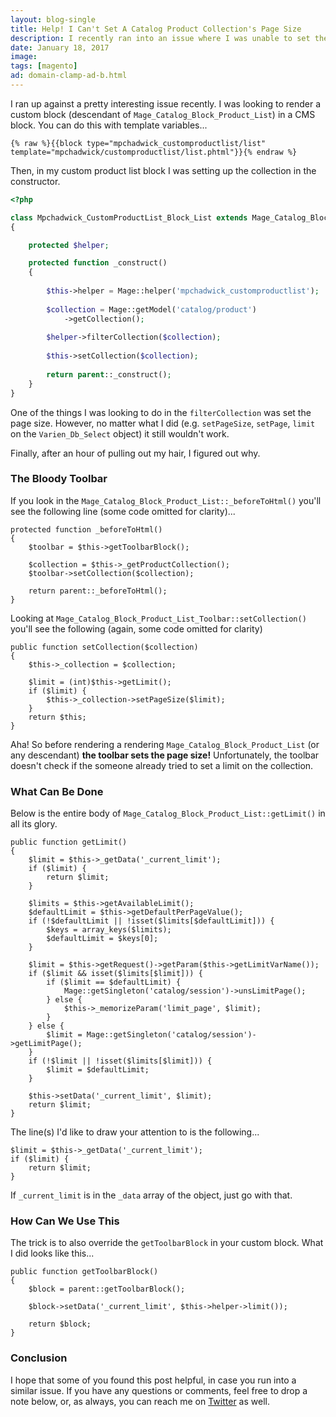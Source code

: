 ```yaml
---
layout: blog-single
title: Help! I Can't Set A Catalog Product Collection's Page Size
description: I recently ran into an issue where I was unable to set the page size on a product collection. Here I outline the issue I ran into.
date: January 18, 2017
image: 
tags: [magento]
ad: domain-clamp-ad-b.html
---
```


I ran up against a pretty interesting issue recently. I was looking to render a custom block (descendant of `Mage_Catalog_Block_Product_List`) in a CMS block. You can do this with template variables...

```
{% raw %}{{block type="mpchadwick_customproductlist/list" template="mpchadwick/customproductlist/list.phtml"}}{% endraw %}
```

Then, in my custom product list block I was setting up the collection in the constructor.

```php
<?php

class Mpchadwick_CustomProductList_Block_List extends Mage_Catalog_Block_Product_List
{

    protected $helper;

    protected function _construct()
    {
    
        $this->helper = Mage::helper('mpchadwick_customproductlist');
        
        $collection = Mage::getModel('catalog/product')
            ->getCollection();
        
        $helper->filterCollection($collection);       
        
        $this->setCollection($collection);
         
        return parent::_construct();
    }
}
```

One of the things I was looking to do in the `filterCollection` was set the page size. However, no matter what I did (e.g. `setPageSize`, `setPage`, `limit` on the `Varien_Db_Select` object) it still wouldn't work.

Finally, after an hour of pulling out my hair, I figured out why.

<!-- excerpt_separator -->

### The Bloody Toolbar

If you look in the `Mage_Catalog_Block_Product_List::_beforeToHtml()` you'll see the following line (some code omitted for clarity)...

```php?start_inline=true
protected function _beforeToHtml()
{
    $toolbar = $this->getToolbarBlock();

    $collection = $this->_getProductCollection();
    $toolbar->setCollection($collection);

    return parent::_beforeToHtml();
}
```

Looking at `Mage_Catalog_Block_Product_List_Toolbar::setCollection()` you'll see the following (again, some code omitted for clarity)

```php?start_inline=true
public function setCollection($collection)
{
    $this->_collection = $collection;

    $limit = (int)$this->getLimit();
    if ($limit) {
        $this->_collection->setPageSize($limit);
    }
    return $this;
}
```

Aha! So before rendering a rendering `Mage_Catalog_Block_Product_List` (or any descendant) **the toolbar sets the page size!** Unfortunately, the toolbar doesn't check if the someone already tried to set a limit on the collection.

### What Can Be Done

Below is the entire body of `Mage_Catalog_Block_Product_List::getLimit()` in all its glory.

```php?start_inline=true
public function getLimit()
{
    $limit = $this->_getData('_current_limit');
    if ($limit) {
        return $limit;
    }

    $limits = $this->getAvailableLimit();
    $defaultLimit = $this->getDefaultPerPageValue();
    if (!$defaultLimit || !isset($limits[$defaultLimit])) {
        $keys = array_keys($limits);
        $defaultLimit = $keys[0];
    }

    $limit = $this->getRequest()->getParam($this->getLimitVarName());
    if ($limit && isset($limits[$limit])) {
        if ($limit == $defaultLimit) {
            Mage::getSingleton('catalog/session')->unsLimitPage();
        } else {
            $this->_memorizeParam('limit_page', $limit);
        }
    } else {
        $limit = Mage::getSingleton('catalog/session')->getLimitPage();
    }
    if (!$limit || !isset($limits[$limit])) {
        $limit = $defaultLimit;
    }

    $this->setData('_current_limit', $limit);
    return $limit;
}
```

The line(s) I'd like to draw your attention to is the following...

```php?start_inline=true
$limit = $this->_getData('_current_limit');
if ($limit) {
    return $limit;
}
```

If `_current_limit` is in the `_data` array of the object, just go with that.

### How Can We Use This

The trick is to also override the `getToolbarBlock` in your custom block. What I did looks like this...

```php?start_inline=true
public function getToolbarBlock()
{
    $block = parent::getToolbarBlock();

    $block->setData('_current_limit', $this->helper->limit());

    return $block;
}
```


### Conclusion

I hope that some of you found this post helpful, in case you run into a similar issue. If you have any questions or comments, feel free to drop a note below, or, as always, you can reach me on [Twitter](http://twitter.com/maxpchadwick) as well.